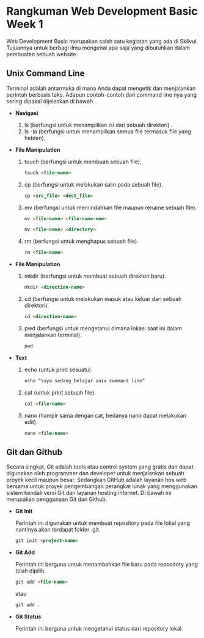 # **Rangkuman Web Development Basic Week 1**

Web Development Basic merupakan salah satu kegiatan yang ada di Skilvul. Tujuannya untuk berbagi ilmu mengenai apa saja yang dibutuhkan dalam pembuatan sebuah website.

## **Unix Command Line**

Terminal adalah antarmuka di mana Anda dapat mengetik dan menjalankan perintah berbasis teks.  Adapun contoh-contoh dari command line nya yang sering dipakai dijelaskan di bawah.

 - **Navigasi**
   
   1. ls (berfungsi untuk menampilkan isi dari sebuah direktori) .
   2. ls -la (berfungsi untuk menampilkan semua file termasuk file yang hidden).
   
 - **File Manipulation**
   
   1. touch (berfungsi untuk membuah sebuah file).
        ```html
        touch <file-name>
        ```

    2. cp (berfungsi untuk melakukan salin pada sebuah file).
        ```html
        cp <src_file> <dest_file> 
        ```

    3.	mv (berfungsi untuk memindahkan file maupun rename sebuah file).
        ```html
        mv <file-name> <file-name-new>
        ```
        ```html
        mv <file-name> <directory>
        ```

    4.	rm (berfungsi untuk menghapus sebuah file).
        ```html
        rm <file-name>
        ```
 - **File Manipulation**

    1.	mkdir (berfungsi untuk membuat sebuah direktori baru).
        ```html
        mkdir <direction-name>
        ```

    2.	cd (berfungsi untuk melakukan masuk atau keluar dari sebuah direktori).
        ```html
        cd <direction-name>
        ```

    3.	pwd (berfungsi untuk mengetahui dimana lokasi saat ini dalam menjalankan terminal).
        ```html
        pwd
        ```
 - **Text**

    1.	echo (untuk print sesuatu).
        ```html
        echo “saya sedang belajar unix command line”
        ```

    2.	cat (untuk print sebuah file).
        ```html
        cat <file-name>
        ```

    3.	nano (hampir sama dengan cat, bedanya nano dapat melakukan edit).
        ```html
        nano <file-name>
        ```

## **Git dan Github**

Secara singkat, Git adalah tools atau control system yang gratis dan dapat digunakan oleh programmer dan developer untuk menjalankan sebuah proyek kecil maupun besar. Sedangkan GitHub adalah layanan hos web bersama untuk proyek pengembangan perangkat lunak yang menggunakan sistem kendali versi Git dan layanan hosting internet. Di bawah ini merupakan penggunaan Git dan Github.

 - **Git Init**

   Perintah ini digunakan untuk membuat repository pada file lokal yang nantinya akan terdapat folder .git.

    ```html
    git init <project-name>
    ```

 - **Git Add**

    Perintah ini berguna untuk menambahkan file baru pada repository yang telah dipilih.

    ```html
    git add <file-name>
    ```

    atau

    ```html
    git add .
    ```

- **Git Status**

    Perintah ini berguna untuk mengetahui status dari repository lokal.

    